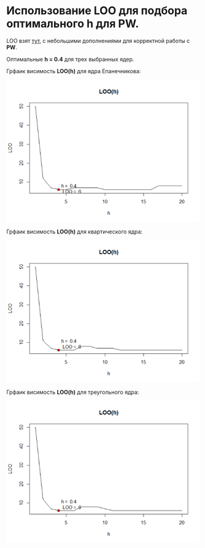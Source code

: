 # Использование LOO для подбора оптимального h для PW.

LOO взят [тут](https://github.com/Vector232/ML1/tree/master/kNNLOO), с небольшими дополнениями для корректной работы с **PW**. 

Оптимальные **h = 0.4** для трех выбранных ядер.

Грфаик висимость **LOO(h)** для ядра Епанечникова:

![Ну нет ее и все! Отстань!](/PWLOO/LOO(h).png)

Грфаик висимость **LOO(h)** для квартического  ядра:

![Ну нет ее и все! Отстань!](/PWLOO/LOO(h)(2).png)

Грфаик висимость **LOO(h)** для треугольного ядра:

![Ну нет ее и все! Отстань!](/PWLOO/LOO(h)(3).png)
